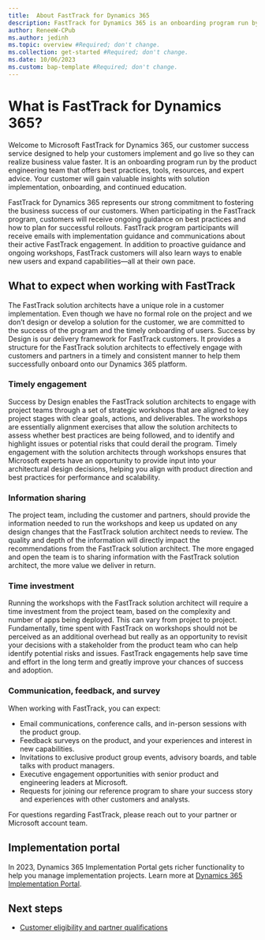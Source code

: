 ```yaml
---
title:  About FastTrack for Dynamics 365
description: FastTrack for Dynamics 365 is an onboarding program run by the product engineering team that offers best practices, tools, resources, and expert advice.
author: ReneeW-CPub
ms.author: jedinh
ms.topic: overview #Required; don't change.
ms.collection: get-started #Required; don't change.
ms.date: 10/06/2023
ms.custom: bap-template #Required; don't change.
---
```


# What is FastTrack for Dynamics 365?

Welcome to Microsoft FastTrack for Dynamics 365, our customer success service designed to help your customers implement and go live so they can realize business value faster. It is an onboarding program run by the product engineering team that offers best practices, tools, resources, and expert advice. Your customer will gain valuable insights with solution implementation, onboarding, and continued education.

FastTrack for Dynamics 365 represents our strong commitment to fostering the business success of our customers. When participating in the FastTrack program, customers will receive ongoing guidance on best practices and how to plan for successful rollouts. FastTrack program participants will receive emails with implementation guidance and communications about their active FastTrack engagement. In addition to proactive guidance and ongoing workshops, FastTrack customers will also learn ways to enable new users and expand capabilities—all at their own pace.  

## What to expect when working with FastTrack

The FastTrack solution architects have a unique role in a customer implementation. Even though we have no formal role on the project and we don’t design or develop a solution for the customer, we are committed to the success of the program and the timely onboarding of users. Success by Design is our delivery framework for FastTrack customers. It provides a structure for the FastTrack solution architects to effectively engage with customers and partners in a timely and consistent manner to help them successfully onboard onto our Dynamics 365 platform.

### Timely engagement

Success by Design enables the FastTrack solution architects to engage with project teams through a set of strategic workshops that are aligned to key project stages with clear goals, actions, and deliverables. The workshops are essentially alignment exercises that allow the solution architects to assess whether best practices are being followed, and to identify and highlight issues or potential risks that could derail the program. Timely engagement with the solution architects through workshops ensures that Microsoft experts have an opportunity to provide input into your architectural design decisions, helping you align with product direction and best practices for performance and scalability.

### Information sharing

The project team, including the customer and partners, should provide the information needed to run the workshops and keep us updated on any design changes that the FastTrack solution architect needs to review. The quality and depth of the information will directly impact the recommendations from the FastTrack solution architect. The more engaged and open the team is to sharing information with the FastTrack solution architect, the more value we deliver in return.

### Time investment

Running the workshops with the FastTrack solution architect will require a time investment from the project team, based on the complexity and number of apps being deployed. This can vary from project to project.  Fundamentally, time spent with FastTrack on workshops should not be perceived as an additional overhead but really as an opportunity to revisit your decisions with a stakeholder from the product team who can help identify potential risks and issues.  FastTrack engagements help save time and effort in the long term and greatly improve your chances of success and adoption.

### Communication, feedback, and survey

When working with FastTrack, you can expect:  

- Email communications, conference calls, and in-person sessions with the product group.  
- Feedback surveys on the product, and your experiences and interest in new capabilities.  
- Invitations to exclusive product group events, advisory boards, and table talks with product managers.  
- Executive engagement opportunities with senior product and engineering leaders at Microsoft.  
- Requests for joining our reference program to share your success story and experiences with other customers and analysts.

For questions regarding FastTrack, please reach out to your partner or Microsoft account team.

## Implementation portal

In 2023, Dynamics 365 Implementation Portal gets richer functionality to help you manage implementation projects. Learn more at [Dynamics 365 Implementation Portal](../implementation-portal/overview.md).  

## Next steps

- [Customer eligibility and partner qualifications](eligibility.md)  
